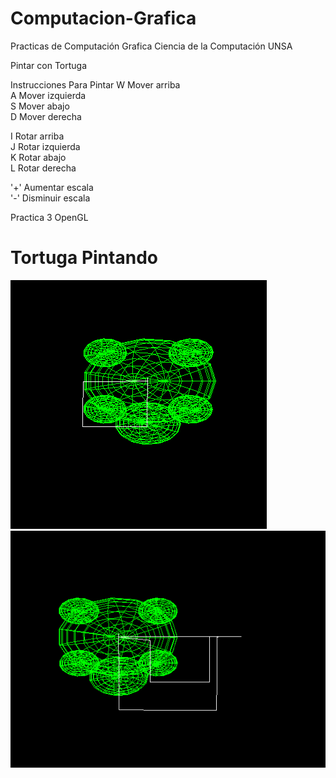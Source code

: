 # Computacion-Grafica
Practicas de Computación Grafica Ciencia de la Computación UNSA

Pintar con Tortuga

Instrucciones
Para Pintar
W  Mover arriba <br/>
A  Mover izquierda <br/>
S  Mover abajo <br/>
D  Mover derecha <br/>

I  Rotar arriba <br/>
J  Rotar izquierda <br/>
K  Rotar abajo <br/>
L  Rotar derecha <br/>

'+'  Aumentar escala <br/>
'-'  Disminuir escala <br/>



Practica 3 OpenGL

# Tortuga Pintando

![alt text](pintando1.png) <!-- .element height="50%" width="50%" -->
![alt text](pintando2.png) <!-- .element height="50%" width="50%" -->
